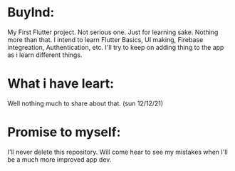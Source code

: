 # BuyInd: 
My First Flutter project. Not serious one. Just for learning sake. Nothing more than that. 
I intend to learn Flutter Basics, UI making, Firebase integreation, Authentication, etc.
I'll try to keep on adding thing to the app as i learn different things. 

# What i have leart:
Well nothing much to share about that. (sun 12/12/21)

# Promise to myself:
I'll never delete this repository.
Will come hear to see my mistakes when I'll be a much more improved app dev.
